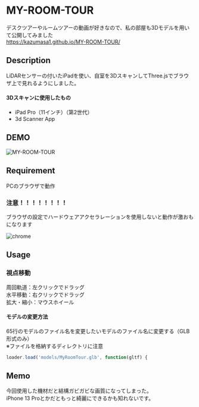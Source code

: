 # MY-ROOM-TOUR
デスクツアーやルームツアーの動画が好きなので、私の部屋も3Dモデルを用いて公開してみました <br>
https://kazumasa1.github.io/MY-ROOM-TOUR/
## Description
LiDARセンサーの付いたiPadを使い、自室を3DスキャンしてThree.jsでブラウザ上で見れるようにしました。<br>
#### 3Dスキャンに使用したもの
- iPad Pro（11インチ）（第2世代）
- 3d Scanner App


## DEMO
![MY-ROOM-TOUR](https://user-images.githubusercontent.com/70145199/153971702-514d0366-ccb1-4cc3-8652-cfa6dcacace6.png)

## Requirement
PCのブラウザで動作
### 注意！！！！！！！！
ブラウザの設定でハードウェアアクセラレーションを使用しないと動作が激おもになります

![chrome](https://user-images.githubusercontent.com/70145199/153993731-57b2993e-f880-44b4-8911-ddac413b2df6.png)

<font color="OrangeRed"></font>
## Usage
### 視点移動
周回軌道：左クリックでドラッグ<br>
水平移動：右クリックでドラッグ<br>
拡大・縮小：マウスホイール<br>

#### モデルの変更方法
65行のモデルのファイル名を変更したいモデルのファイル名に変更する（GLB形式のみ）<br>
※ファイルを格納するディレクトリに注意
```javascript
loader.load('models/MyRoomTour.glb', function(gltf) {
```
## Memo
今回使用した機材だと結構ガビガビな画質になってしまった。<br>
iPhone 13 Proとかだともっと綺麗にできるかも知れないです。<br>
